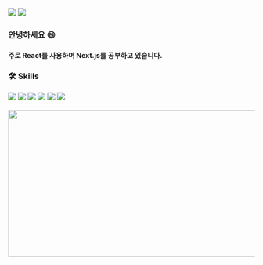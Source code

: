<div class="contect">
<a href="https://velog.io/@wynter24" target="_blank"><img src="https://img.shields.io/badge/Blog-09B3AF?style=flat&logo=vectorlogozone&logoColor=white"/></a>
<a href="https://www.google.com" target="_blank"><img src="https://img.shields.io/badge/m.wynter.k@gmail.com-EA4335?style=flat&logo=gmail&logoColor=white"/></a>
</div>

### 안녕하세요 😄
#### 주로 React를 사용하며 Next.js를 공부하고 있습니다.

### 🛠️ Skills

<div class="Skills">
<a target="_blank"><img src="https://img.shields.io/badge/Html-E34F26?style=flat&logo=html5&logoColor=white"/></a>
<a target="_blank"><img src="https://img.shields.io/badge/CSS3-1572B6?style=flat&logo=css3&logoColor=white"/></a>
<a target="_blank"><img src="https://img.shields.io/badge/JavaScript-F7DF1E?style=flat&logo=javascript&logoColor=white"/></a>
<a target="_blank"><img src="https://img.shields.io/badge/Typescript-3178C6?style=flat&logo=typescript&logoColor=white"/></a>
<a target="_blank"><img src="https://img.shields.io/badge/React-61DAFB?style=flat&logo=react&logoColor=white"/></a>
<a target="_blank"><img src="https://img.shields.io/badge/Next.js-000000?style=flat&logo=next.js&logoColor=white"/></a>
</div>

<br />
<a href="https://github.com/devxb/gitanimals">
<img
  src="https://render.gitanimals.org/farms/wynter24"
  width="600"
  height="300"
/>
</a>
